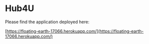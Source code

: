# Hub4U

Please find the application deployed here:

[https://floating-earth-17066.herokuapp.com/](https://floating-earth-17066.herokuapp.com/)
